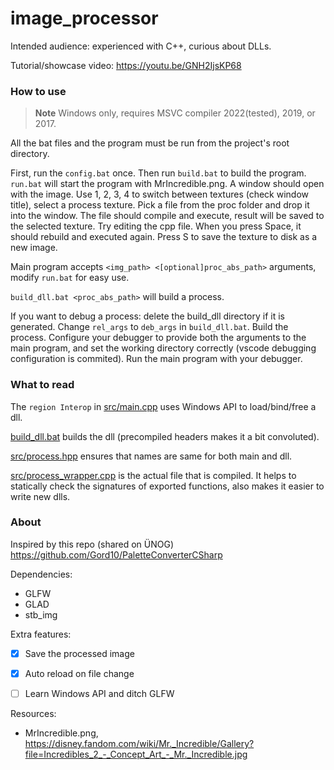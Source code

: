 # image_processor

Intended audience: experienced with C++, curious about DLLs.

Tutorial/showcase video: https://youtu.be/GNH2IjsKP68


### How to use

> **Note** Windows only, requires MSVC compiler 2022(tested), 2019, or 2017.

All the bat files and the program must be run from the project's root directory.

First, run the `config.bat` once. Then run `build.bat` to build the program. `run.bat` will start the program with MrIncredible.png. A window should open with the image. Use 1, 2, 3, 4 to switch between textures (check window title), select a process texture. Pick a file from the proc folder and drop it into the window. The file should compile and execute, result will be saved to the selected texture. Try editing the cpp file. When you press Space, it should rebuild and executed again. Press S to save the texture to disk as a new image.

Main program accepts `<img_path> <[optional]proc_abs_path>` arguments, modify `run.bat` for easy use.

`build_dll.bat <proc_abs_path>` will build a process.

If you want to debug a process: delete the build_dll directory if it is generated. Change `rel_args` to `deb_args` in `build_dll.bat`. Build the process. Configure your debugger to provide both the arguments to the main program, and set the working directory correctly (vscode debugging configuration is commited). Run the main program with your debugger.


### What to read

The `region Interop` in [src/main.cpp](src/main.cpp) uses  Windows API to load/bind/free a dll.

[build_dll.bat](build_dll.bat) builds the dll (precompiled headers makes it a bit convoluted).

[src/process.hpp](src/process.hpp) ensures that names are same for both main and dll.

[src/process_wrapper.cpp](src/process_wrapper.cpp) is the actual file that is compiled. It helps to statically check the signatures of exported functions, also makes it easier to write new dlls.


### About

Inspired by this repo (shared on ÜNOG) https://github.com/Gord10/PaletteConverterCSharp

Dependencies:
- GLFW
- GLAD
- stb_img


Extra features:
- [X] Save the processed image
- [X] Auto reload on file change
- [ ] Learn Windows API and ditch GLFW


Resources:
- MrIncredible.png, https://disney.fandom.com/wiki/Mr._Incredible/Gallery?file=Incredibles_2_-_Concept_Art_-_Mr._Incredible.jpg
